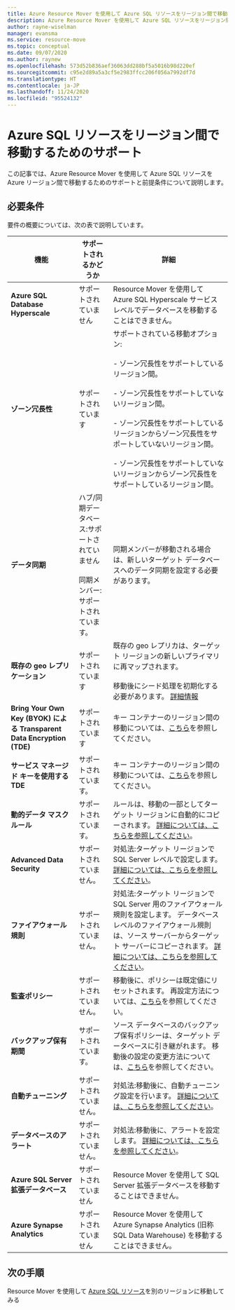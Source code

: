 ```yaml
---
title: Azure Resource Mover を使用して Azure SQL リソースをリージョン間で移動するためのサポート。
description: Azure Resource Mover を使用して Azure SQL リソースをリージョン間で移動するためのサポートを確認します。
author: rayne-wiselman
manager: evansma
ms.service: resource-move
ms.topic: conceptual
ms.date: 09/07/2020
ms.author: raynew
ms.openlocfilehash: 573d52b836aef36063dd288bf5a5016b98d220ef
ms.sourcegitcommit: c95e2d89a5a3cf5e2983ffcc206f056a7992df7d
ms.translationtype: HT
ms.contentlocale: ja-JP
ms.lasthandoff: 11/24/2020
ms.locfileid: "95524132"
---
```

# <a name="support-for-moving-azure-sql-resources-between-azure-regions"></a>Azure SQL リソースをリージョン間で移動するためのサポート

この記事では、Azure Resource Mover を使用して Azure SQL リソースを Azure リージョン間で移動するためのサポートと前提条件について説明します。

## <a name="requirements"></a>必要条件

要件の概要については、次の表で説明しています。

**機能** | **サポートされるかどうか** | **詳細**
--- | --- | ---
**Azure SQL Database Hyperscale** | サポートされていません | Resource Mover を使用して Azure SQL Hyperscale サービス レベルでデータベースを移動することはできません。
**ゾーン冗長性** | サポートされています |  サポートされている移動オプション:<br/><br/> - ゾーン冗長性をサポートしているリージョン間。<br/><br/> - ゾーン冗長性をサポートしていないリージョン間。<br/><br/> - ゾーン冗長性をサポートしているリージョンからゾーン冗長性をサポートしていないリージョン間。<br/><br/> - ゾーン冗長性をサポートしていないリージョンからゾーン冗長性をサポートしているリージョン間。 
**データ同期** | ハブ/同期データベース:サポートされていません<br/><br/> 同期メンバー:サポートされています。 | 同期メンバーが移動される場合は、新しいターゲット データベースへのデータ同期を設定する必要があります。
**既存の geo レプリケーション** | サポートされています | 既存の geo レプリカは、ターゲット リージョンの新しいプライマリに再マップされます。<br/><br/> 移動後にシード処理を初期化する必要があります。 [詳細情報](../azure-sql/database/active-geo-replication-configure-portal.md)
**Bring Your Own Key (BYOK) による Transparent Data Encryption (TDE)** | サポートされています | キー コンテナーのリージョン間の移動については、[こちら](../key-vault/general/move-region.md)を参照してください。
**サービス マネージド キーを使用する TDE** | サポートされています。 |  キー コンテナーのリージョン間の移動については、[こちら](../key-vault/general/move-region.md)を参照してください。
**動的データ マスク ルール** | サポートされています。 | ルールは、移動の一部としてターゲット リージョンに自動的にコピーされます。 [詳細については、こちらを参照してください](../azure-sql/database/dynamic-data-masking-configure-portal.md)。
**Advanced Data Security** | サポートされていません。 | 対処法:ターゲット リージョンで SQL Server レベルで設定します。 [詳細については、こちらを参照してください](../azure-sql/database/azure-defender-for-sql.md)。
**ファイアウォール規則** | サポートされていません。 | 対処法:ターゲット リージョンで SQL Server 用のファイアウォール規則を設定します。 データベースレベルのファイアウォール規則は、ソース サーバーからターゲット サーバーにコピーされます。 [詳細については、こちらを参照してください](../azure-sql/database/firewall-create-server-level-portal-quickstart.md)。
**監査ポリシー** | サポートされていません。 | 移動後に、ポリシーは既定値にリセットされます。 再設定方法については、[こちら](../azure-sql/database/auditing-overview.md)を参照してください。
**バックアップ保有期間** | サポートされています。 | ソース データベースのバックアップ保有ポリシーは、ターゲット データベースに引き継がれます。 移動後の設定の変更方法については、[こちら](../azure-sql/database/long-term-backup-retention-configure.md)を参照してください。
**自動チューニング** | サポートされていません。 | 対処法:移動後に、自動チューニング設定を行います。 [詳細については、こちらを参照してください](../azure-sql/database/automatic-tuning-enable.md)。
**データベースのアラート** | サポートされていません。 | 対処法:移動後に、アラートを設定します。 [詳細については、こちらを参照してください](../azure-sql/database/alerts-insights-configure-portal.md)。
**Azure SQL Server 拡張データベース** | サポートされていません | Resource Mover を使用して SQL Server 拡張データベースを移動することはできません。
**Azure Synapse Analytics** | サポートされていません | Resource Mover を使用して Azure Synapse Analytics (旧称 SQL Data Warehouse) を移動することはできません。
## <a name="next-steps"></a>次の手順

Resource Mover を使用して [Azure SQL リソース](tutorial-move-region-sql.md)を別のリージョンに移動してみる